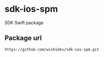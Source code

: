 # sdk-ios-spm
SDK Swift package

## Package url
```
https://github.com/wishidev/sdk-ios-spm.git
```

